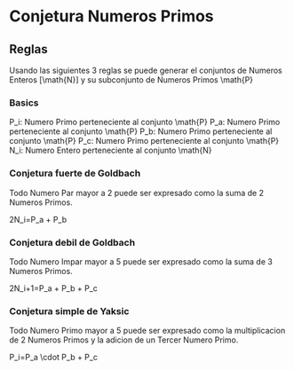 # Conjetura Numeros Primos

## Reglas

Usando las siguientes 3 reglas se puede generar el conjuntos de Numeros Enteros [\math{N}] y su subconjunto de Numeros Primos \math{P}

### Basics

P_i: Numero Primo perteneciente al conjunto \math{P} 
P_a: Numero Primo perteneciente al conjunto \math{P} 
P_b: Numero Primo perteneciente al conjunto \math{P} 
P_c: Numero Primo perteneciente al conjunto \math{P} 
N_i: Numero Entero perteneciente al conjunto \math{N} 

### Conjetura fuerte de Goldbach

Todo Numero Par mayor a 2 puede ser expresado como la suma de 2 Numeros Primos.

2N_i=P_a + P_b

### Conjetura debil de Goldbach

Todo Numero Impar mayor a 5 puede ser expresado como la suma de 3 Numeros Primos.

2N_i+1=P_a + P_b + P_c

### Conjetura simple de Yaksic

Todo Numero Primo mayor a 5 puede ser expresado como la multiplicacion de 2 Numeros Primos y la adicion de un Tercer Numero Primo.

P_i=P_a \cdot P_b + P_c

